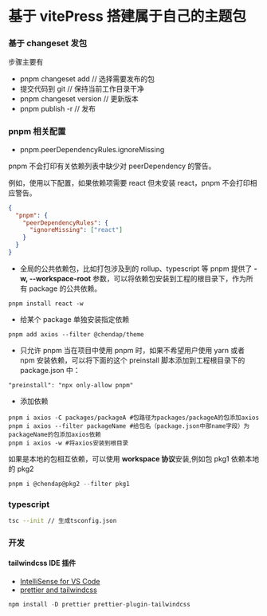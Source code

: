 # 基于 vitePress 搭建属于自己的主题包

### 基于 changeset 发包

步骤主要有

- pnpm changeset add // 选择需要发布的包
- 提交代码到 git // 保持当前工作目录干净
- pnpm changeset version // 更新版本
- pnpm publish -r // 发布

### pnpm 相关配置

- pnpm.peerDependencyRules.ignoreMissing

pnpm 不会打印有关依赖列表中缺少对 peerDependency 的警告。

例如，使用以下配置，如果依赖项需要 react 但未安装 react，pnpm 不会打印相应警告。

```json
{
  "pnpm": {
    "peerDependencyRules": {
      "ignoreMissing": ["react"]
    }
  }
}
```

- 全局的公共依赖包，比如打包涉及到的 rollup、typescript 等
  pnpm 提供了 **-w, --workspace-root** 参数，可以将依赖包安装到工程的根目录下，作为所有 package 的公共依赖。

```shell
pnpm install react -w
```

- 给某个 package 单独安装指定依赖

```shell
pnpm add axios --filter @chendap/theme
```

- 只允许 pnpm
  当在项目中使用 pnpm 时，如果不希望用户使用 yarn 或者 npm 安装依赖，可以将下面的这个 preinstall 脚本添加到工程根目录下的 package.json 中：

```shell
"preinstall": "npx only-allow pnpm"
```

- 添加依赖

```shell
pnpm i axios -C packages/packageA #包路径为packages/packageA的包添加axios
pnpm i axios --filter packageName #给包名（package.json中那name字段）为packageName的包添加axios依赖
pnpm i axios -w #将axios安装到根目录
```

如果是本地的包相互依赖，可以使用 **workspace 协议**安装,例如包 pkg1 依赖本地的 pkg2

```js
pnpm i @chendap@pkg2 --filter pkg1
```

### typescript

```sh
tsc --init // 生成tsconfig.json
```

### 开发

#### tailwindcss IDE 插件

- [IntelliSense for VS Code](https://marketplace.visualstudio.com/items?itemName=bradlc.vscode-tailwindcss)
- [prettier and tailwindcss](https://github.com/tailwindlabs/prettier-plugin-tailwindcss)

```js
npm install -D prettier prettier-plugin-tailwindcss
```
